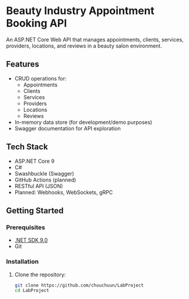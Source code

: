 # Beauty Industry Appointment Booking API

An ASP.NET Core Web API that manages appointments, clients, services, providers, locations, and reviews in a beauty salon environment.

## Features

- CRUD operations for:
  - Appointments
  - Clients
  - Services
  - Providers
  - Locations
  - Reviews
- In-memory data store (for development/demo purposes)
- Swagger documentation for API exploration

## Tech Stack

- ASP.NET Core 9
- C#
- Swashbuckle (Swagger)
- GitHub Actions (planned)
- RESTful API (JSON)
- Planned: Webhooks, WebSockets, gRPC

## Getting Started

### Prerequisites

- [.NET SDK 9.0](https://dotnet.microsoft.com/download)
- Git

### Installation

1. Clone the repository:
   ```bash
   git clone https://github.com/chuuchuun/LabProject
   cd LabProject
